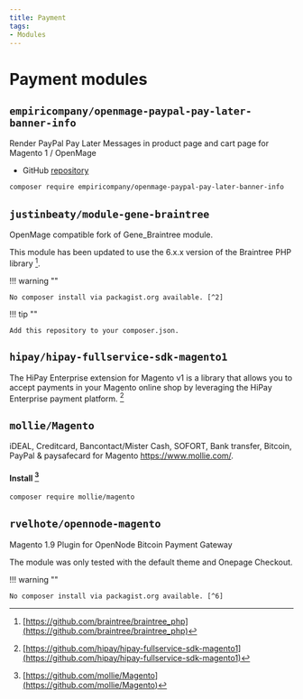 ```yaml
---
title: Payment
tags:
- Modules
---
```


# Payment modules

## `empiricompany/openmage-paypal-pay-later-banner-info`
Render PayPal Pay Later Messages in product page and cart page for Magento 1 / OpenMage

- GitHub [repository](https://github.com/empiricompany/openmage-paypal-pay-later-banner-info)

```bash
composer require empiricompany/openmage-paypal-pay-later-banner-info
```

## `justinbeaty/module-gene-braintree`

OpenMage compatible fork of Gene_Braintree module.

This module has been updated to use the 6.x.x version of the Braintree PHP library [^3].

!!! warning ""

    No composer install via packagist.org available. [^2]

!!! tip ""

    Add this repository to your composer.json.

## `hipay/hipay-fullservice-sdk-magento1`

The HiPay Enterprise extension for Magento v1 is a library that allows you to accept payments in your Magento online shop by leveraging the HiPay Enterprise payment platform.  [^4]

## `mollie/Magento`

iDEAL, Creditcard, Bancontact/Mister Cash, SOFORT, Bank transfer, Bitcoin, PayPal & paysafecard for Magento https://www.mollie.com/.

#### Install [^5]
```bash
composer require mollie/magento
```

## `rvelhote/opennode-magento`

Magento 1.9 Plugin for OpenNode Bitcoin Payment Gateway

The module was only tested with the default theme and Onepage Checkout.

!!! warning ""

    No composer install via packagist.org available. [^6]

[^2]: [https://github.com/justinbeaty/module-gene-braintree](https://github.com/justinbeaty/module-gene-braintree)
[^3]: [https://github.com/braintree/braintree_php](https://github.com/braintree/braintree_php)
[^4]: [https://github.com/hipay/hipay-fullservice-sdk-magento1](https://github.com/hipay/hipay-fullservice-sdk-magento1)
[^5]: [https://github.com/mollie/Magento](https://github.com/mollie/Magento)
[^6]: [https://github.com/rvelhote/opennode-magento](https://github.com/rvelhote/opennode-magento)
